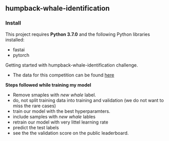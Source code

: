 ## humpback-whale-identification

### Install

This project requires **Python 3.7.0** and the following Python libraries installed:

* fastai
* pytorch

Getting started with humpback-whale-identification challenge. 
* The data for this competition can be found [here](https://www.kaggle.com/c/humpback-whale-identification)



**Steps followed while training my model**
* Remove smaples with *new whale* label.
* do, not split training data into training and validation (we do not want to miss the rare cases)
* train our model with the best hyperparamters.
* include samples with *new whale* lables
* retrain our model with very littel learning rate
* predict the test labels
* see the the validation score on the public leaderboard.
